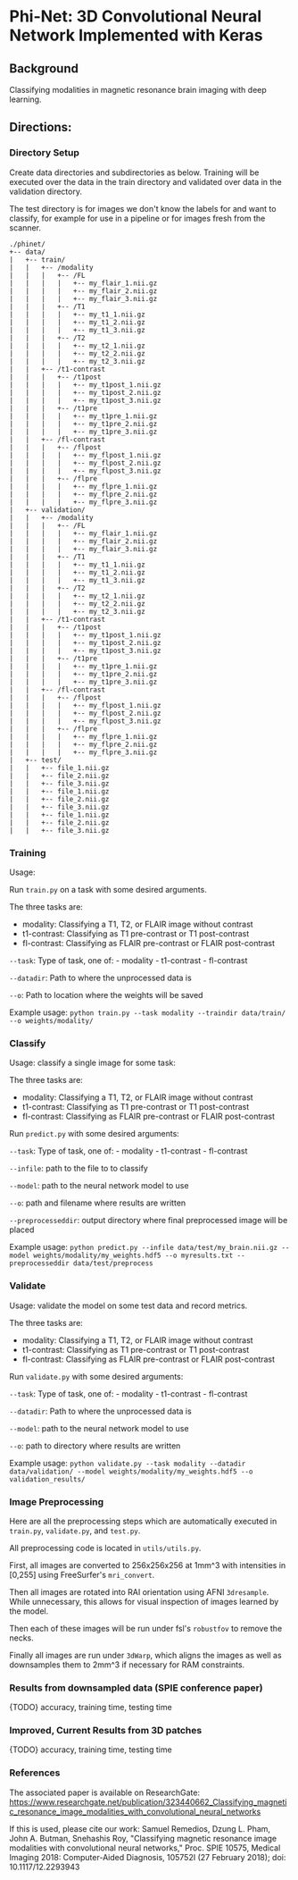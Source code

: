 # Phi-Net: 3D Convolutional Neural Network Implemented with Keras
## Background
Classifying modalities in magnetic resonance brain imaging with deep learning.

## Directions:
### Directory Setup
Create data directories and subdirectories as below. Training will be 
executed over the data in the train directory and validated over data in 
the validation directory.

The test directory is for images we don't know the labels for and want to
classify, for example for use in a pipeline or for images fresh from the
scanner.

```
./phinet/
+-- data/
|   +-- train/
|   |   +-- /modality
|   |   |   +-- /FL
|   |   |   |   +-- my_flair_1.nii.gz
|   |   |   |   +-- my_flair_2.nii.gz
|   |   |   |   +-- my_flair_3.nii.gz
|   |   |   +-- /T1
|   |   |   |   +-- my_t1_1.nii.gz
|   |   |   |   +-- my_t1_2.nii.gz
|   |   |   |   +-- my_t1_3.nii.gz
|   |   |   +-- /T2
|   |   |   |   +-- my_t2_1.nii.gz
|   |   |   |   +-- my_t2_2.nii.gz
|   |   |   |   +-- my_t2_3.nii.gz
|   |   +-- /t1-contrast
|   |   |   +-- /t1post
|   |   |   |   +-- my_t1post_1.nii.gz
|   |   |   |   +-- my_t1post_2.nii.gz
|   |   |   |   +-- my_t1post_3.nii.gz
|   |   |   +-- /t1pre
|   |   |   |   +-- my_t1pre_1.nii.gz
|   |   |   |   +-- my_t1pre_2.nii.gz
|   |   |   |   +-- my_t1pre_3.nii.gz
|   |   +-- /fl-contrast
|   |   |   +-- /flpost
|   |   |   |   +-- my_flpost_1.nii.gz
|   |   |   |   +-- my_flpost_2.nii.gz
|   |   |   |   +-- my_flpost_3.nii.gz
|   |   |   +-- /flpre
|   |   |   |   +-- my_flpre_1.nii.gz
|   |   |   |   +-- my_flpre_2.nii.gz
|   |   |   |   +-- my_flpre_3.nii.gz
|   +-- validation/
|   |   +-- /modality
|   |   |   +-- /FL
|   |   |   |   +-- my_flair_1.nii.gz
|   |   |   |   +-- my_flair_2.nii.gz
|   |   |   |   +-- my_flair_3.nii.gz
|   |   |   +-- /T1
|   |   |   |   +-- my_t1_1.nii.gz
|   |   |   |   +-- my_t1_2.nii.gz
|   |   |   |   +-- my_t1_3.nii.gz
|   |   |   +-- /T2
|   |   |   |   +-- my_t2_1.nii.gz
|   |   |   |   +-- my_t2_2.nii.gz
|   |   |   |   +-- my_t2_3.nii.gz
|   |   +-- /t1-contrast
|   |   |   +-- /t1post
|   |   |   |   +-- my_t1post_1.nii.gz
|   |   |   |   +-- my_t1post_2.nii.gz
|   |   |   |   +-- my_t1post_3.nii.gz
|   |   |   +-- /t1pre
|   |   |   |   +-- my_t1pre_1.nii.gz
|   |   |   |   +-- my_t1pre_2.nii.gz
|   |   |   |   +-- my_t1pre_3.nii.gz
|   |   +-- /fl-contrast
|   |   |   +-- /flpost
|   |   |   |   +-- my_flpost_1.nii.gz
|   |   |   |   +-- my_flpost_2.nii.gz
|   |   |   |   +-- my_flpost_3.nii.gz
|   |   |   +-- /flpre
|   |   |   |   +-- my_flpre_1.nii.gz
|   |   |   |   +-- my_flpre_2.nii.gz
|   |   |   |   +-- my_flpre_3.nii.gz
|   +-- test/
|   |   +-- file_1.nii.gz
|   |   +-- file_2.nii.gz
|   |   +-- file_3.nii.gz
|   |   +-- file_1.nii.gz
|   |   +-- file_2.nii.gz
|   |   +-- file_3.nii.gz
|   |   +-- file_1.nii.gz
|   |   +-- file_2.nii.gz
|   |   +-- file_3.nii.gz
```
### Training
Usage:

Run `train.py` on a task with some desired arguments.

The three tasks are:
- modality: Classifying a T1, T2, or FLAIR image without contrast
- t1-contrast: Classifying as T1 pre-contrast or T1 post-contrast
- fl-contrast: Classifying as FLAIR pre-contrast or FLAIR post-contrast

`--task`: Type of task, one of:
            - modality
            - t1-contrast
            - fl-contrast

`--datadir`: Path to where the unprocessed data is

`--o`: Path to location where the weights will be saved


Example usage:
`python train.py --task modality --traindir data/train/ --o weights/modality/` 

### Classify
Usage: classify a single image for some task:

The three tasks are:
- modality: Classifying a T1, T2, or FLAIR image without contrast
- t1-contrast: Classifying as T1 pre-contrast or T1 post-contrast
- fl-contrast: Classifying as FLAIR pre-contrast or FLAIR post-contrast

Run `predict.py` with some desired arguments:

`--task`: Type of task, one of:
            - modality
            - t1-contrast
            - fl-contrast

`--infile`: path to the file to to classify

`--model`: path to the neural network model to use

`--o`: path and filename where results are written

`--preprocesseddir`: output directory where final preprocessed image will be placed

Example usage:
`python predict.py --infile data/test/my_brain.nii.gz --model weights/modality/my_weights.hdf5 --o myresults.txt --preprocesseddir data/test/preprocess`

### Validate
Usage: validate the model on some test data and record metrics.

The three tasks are:
- modality: Classifying a T1, T2, or FLAIR image without contrast
- t1-contrast: Classifying as T1 pre-contrast or T1 post-contrast
- fl-contrast: Classifying as FLAIR pre-contrast or FLAIR post-contrast

Run `validate.py` with some desired arguments:

`--task`: Type of task, one of:
            - modality
            - t1-contrast
            - fl-contrast

`--datadir`: Path to where the unprocessed data is

`--model`: path to the neural network model to use

`--o`: path to directory where results are written

Example usage:
`python validate.py --task modality --datadir data/validation/ --model weights/modality/my_weights.hdf5 --o validation_results/`

### Image Preprocessing
Here are all the preprocessing steps which are automatically executed in `train.py`, `validate.py`, and `test.py`.

All preprocessing code is located in `utils/utils.py`.

First, all images are converted to 256x256x256 at 1mm^3 with intensities in [0,255]
using FreeSurfer's `mri_convert`.

Then all images are rotated into RAI orientation using AFNI `3dresample`.  While unnecessary,
this allows for visual inspection of images learned by the model.

Then each of these images will be run under fsl's `robustfov` to remove the necks.

Finally all images are run under `3dWarp`, which aligns the images as well as downsamples them
to 2mm^3 if necessary for RAM constraints.


### Results from downsampled data (SPIE conference paper)
{TODO}
accuracy, training time, testing time

### Improved, Current Results from 3D patches
{TODO}
accuracy, training time, testing time

### References
The associated paper is available on ResearchGate: https://www.researchgate.net/publication/323440662_Classifying_magnetic_resonance_image_modalities_with_convolutional_neural_networks

If this is used, please cite our work:
Samuel Remedios, Dzung L. Pham, John A. Butman, Snehashis Roy, "Classifying magnetic resonance image modalities with convolutional neural networks," Proc. SPIE 10575, Medical Imaging 2018: Computer-Aided Diagnosis, 105752I (27 February 2018); doi: 10.1117/12.2293943
